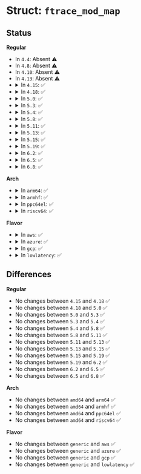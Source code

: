 # Struct: <code>ftrace_mod_map</code>

## Status
<b>Regular</b>
<ul>
<li>
In <code>4.4</code>: Absent ⚠️
</li>
<li>
In <code>4.8</code>: Absent ⚠️
</li>
<li>
In <code>4.10</code>: Absent ⚠️
</li>
<li>
In <code>4.13</code>: Absent ⚠️
</li>
<li>
<details>
<summary>In <code>4.15</code>: ✅</summary>

```c
struct ftrace_mod_map {
    struct callback_head rcu;
    struct list_head list;
    struct module *mod;
    long unsigned int start_addr;
    long unsigned int end_addr;
    struct list_head funcs;
    unsigned int num_funcs;
};
```
</details>
</li>
<li>
<details>
<summary>In <code>4.18</code>: ✅</summary>

```c
struct ftrace_mod_map {
    struct callback_head rcu;
    struct list_head list;
    struct module *mod;
    long unsigned int start_addr;
    long unsigned int end_addr;
    struct list_head funcs;
    unsigned int num_funcs;
};
```
</details>
</li>
<li>
<details>
<summary>In <code>5.0</code>: ✅</summary>

```c
struct ftrace_mod_map {
    struct callback_head rcu;
    struct list_head list;
    struct module *mod;
    long unsigned int start_addr;
    long unsigned int end_addr;
    struct list_head funcs;
    unsigned int num_funcs;
};
```
</details>
</li>
<li>
<details>
<summary>In <code>5.3</code>: ✅</summary>

```c
struct ftrace_mod_map {
    struct callback_head rcu;
    struct list_head list;
    struct module *mod;
    long unsigned int start_addr;
    long unsigned int end_addr;
    struct list_head funcs;
    unsigned int num_funcs;
};
```
</details>
</li>
<li>
<details>
<summary>In <code>5.4</code>: ✅</summary>

```c
struct ftrace_mod_map {
    struct callback_head rcu;
    struct list_head list;
    struct module *mod;
    long unsigned int start_addr;
    long unsigned int end_addr;
    struct list_head funcs;
    unsigned int num_funcs;
};
```
</details>
</li>
<li>
<details>
<summary>In <code>5.8</code>: ✅</summary>

```c
struct ftrace_mod_map {
    struct callback_head rcu;
    struct list_head list;
    struct module *mod;
    long unsigned int start_addr;
    long unsigned int end_addr;
    struct list_head funcs;
    unsigned int num_funcs;
};
```
</details>
</li>
<li>
<details>
<summary>In <code>5.11</code>: ✅</summary>

```c
struct ftrace_mod_map {
    struct callback_head rcu;
    struct list_head list;
    struct module *mod;
    long unsigned int start_addr;
    long unsigned int end_addr;
    struct list_head funcs;
    unsigned int num_funcs;
};
```
</details>
</li>
<li>
<details>
<summary>In <code>5.13</code>: ✅</summary>

```c
struct ftrace_mod_map {
    struct callback_head rcu;
    struct list_head list;
    struct module *mod;
    long unsigned int start_addr;
    long unsigned int end_addr;
    struct list_head funcs;
    unsigned int num_funcs;
};
```
</details>
</li>
<li>
<details>
<summary>In <code>5.15</code>: ✅</summary>

```c
struct ftrace_mod_map {
    struct callback_head rcu;
    struct list_head list;
    struct module *mod;
    long unsigned int start_addr;
    long unsigned int end_addr;
    struct list_head funcs;
    unsigned int num_funcs;
};
```
</details>
</li>
<li>
<details>
<summary>In <code>5.19</code>: ✅</summary>

```c
struct ftrace_mod_map {
    struct callback_head rcu;
    struct list_head list;
    struct module *mod;
    long unsigned int start_addr;
    long unsigned int end_addr;
    struct list_head funcs;
    unsigned int num_funcs;
};
```
</details>
</li>
<li>
<details>
<summary>In <code>6.2</code>: ✅</summary>

```c
struct ftrace_mod_map {
    struct callback_head rcu;
    struct list_head list;
    struct module *mod;
    long unsigned int start_addr;
    long unsigned int end_addr;
    struct list_head funcs;
    unsigned int num_funcs;
};
```
</details>
</li>
<li>
<details>
<summary>In <code>6.5</code>: ✅</summary>

```c
struct ftrace_mod_map {
    struct callback_head rcu;
    struct list_head list;
    struct module *mod;
    long unsigned int start_addr;
    long unsigned int end_addr;
    struct list_head funcs;
    unsigned int num_funcs;
};
```
</details>
</li>
<li>
<details>
<summary>In <code>6.8</code>: ✅</summary>

```c
struct ftrace_mod_map {
    struct callback_head rcu;
    struct list_head list;
    struct module *mod;
    long unsigned int start_addr;
    long unsigned int end_addr;
    struct list_head funcs;
    unsigned int num_funcs;
};
```
</details>
</li>
</ul>
<b>Arch</b>
<ul>
<li>
<details>
<summary>In <code>arm64</code>: ✅</summary>

```c
struct ftrace_mod_map {
    struct callback_head rcu;
    struct list_head list;
    struct module *mod;
    long unsigned int start_addr;
    long unsigned int end_addr;
    struct list_head funcs;
    unsigned int num_funcs;
};
```
</details>
</li>
<li>
<details>
<summary>In <code>armhf</code>: ✅</summary>

```c
struct ftrace_mod_map {
    struct callback_head rcu;
    struct list_head list;
    struct module *mod;
    long unsigned int start_addr;
    long unsigned int end_addr;
    struct list_head funcs;
    unsigned int num_funcs;
};
```
</details>
</li>
<li>
<details>
<summary>In <code>ppc64el</code>: ✅</summary>

```c
struct ftrace_mod_map {
    struct callback_head rcu;
    struct list_head list;
    struct module *mod;
    long unsigned int start_addr;
    long unsigned int end_addr;
    struct list_head funcs;
    unsigned int num_funcs;
};
```
</details>
</li>
<li>
<details>
<summary>In <code>riscv64</code>: ✅</summary>

```c
struct ftrace_mod_map {
    struct callback_head rcu;
    struct list_head list;
    struct module *mod;
    long unsigned int start_addr;
    long unsigned int end_addr;
    struct list_head funcs;
    unsigned int num_funcs;
};
```
</details>
</li>
</ul>
<b>Flavor</b>
<ul>
<li>
<details>
<summary>In <code>aws</code>: ✅</summary>

```c
struct ftrace_mod_map {
    struct callback_head rcu;
    struct list_head list;
    struct module *mod;
    long unsigned int start_addr;
    long unsigned int end_addr;
    struct list_head funcs;
    unsigned int num_funcs;
};
```
</details>
</li>
<li>
<details>
<summary>In <code>azure</code>: ✅</summary>

```c
struct ftrace_mod_map {
    struct callback_head rcu;
    struct list_head list;
    struct module *mod;
    long unsigned int start_addr;
    long unsigned int end_addr;
    struct list_head funcs;
    unsigned int num_funcs;
};
```
</details>
</li>
<li>
<details>
<summary>In <code>gcp</code>: ✅</summary>

```c
struct ftrace_mod_map {
    struct callback_head rcu;
    struct list_head list;
    struct module *mod;
    long unsigned int start_addr;
    long unsigned int end_addr;
    struct list_head funcs;
    unsigned int num_funcs;
};
```
</details>
</li>
<li>
<details>
<summary>In <code>lowlatency</code>: ✅</summary>

```c
struct ftrace_mod_map {
    struct callback_head rcu;
    struct list_head list;
    struct module *mod;
    long unsigned int start_addr;
    long unsigned int end_addr;
    struct list_head funcs;
    unsigned int num_funcs;
};
```
</details>
</li>
</ul>

## Differences
<b>Regular</b>
<ul>
<li>
No changes between <code>4.15</code> and <code>4.18</code> ✅
</li>
<li>
No changes between <code>4.18</code> and <code>5.0</code> ✅
</li>
<li>
No changes between <code>5.0</code> and <code>5.3</code> ✅
</li>
<li>
No changes between <code>5.3</code> and <code>5.4</code> ✅
</li>
<li>
No changes between <code>5.4</code> and <code>5.8</code> ✅
</li>
<li>
No changes between <code>5.8</code> and <code>5.11</code> ✅
</li>
<li>
No changes between <code>5.11</code> and <code>5.13</code> ✅
</li>
<li>
No changes between <code>5.13</code> and <code>5.15</code> ✅
</li>
<li>
No changes between <code>5.15</code> and <code>5.19</code> ✅
</li>
<li>
No changes between <code>5.19</code> and <code>6.2</code> ✅
</li>
<li>
No changes between <code>6.2</code> and <code>6.5</code> ✅
</li>
<li>
No changes between <code>6.5</code> and <code>6.8</code> ✅
</li>
</ul>
<b>Arch</b>
<ul>
<li>
No changes between <code>amd64</code> and <code>arm64</code> ✅
</li>
<li>
No changes between <code>amd64</code> and <code>armhf</code> ✅
</li>
<li>
No changes between <code>amd64</code> and <code>ppc64el</code> ✅
</li>
<li>
No changes between <code>amd64</code> and <code>riscv64</code> ✅
</li>
</ul>
<b>Flavor</b>
<ul>
<li>
No changes between <code>generic</code> and <code>aws</code> ✅
</li>
<li>
No changes between <code>generic</code> and <code>azure</code> ✅
</li>
<li>
No changes between <code>generic</code> and <code>gcp</code> ✅
</li>
<li>
No changes between <code>generic</code> and <code>lowlatency</code> ✅
</li>
</ul>
